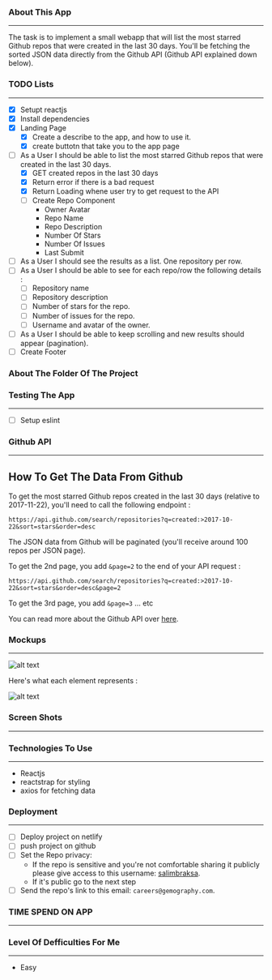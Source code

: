 ### About This App
-------
The task is to implement a small webapp that will list the most starred Github repos that were created in the last 30 days. 
You'll be fetching the sorted JSON data directly from the Github API (Github API explained down below).

### TODO Lists
-------

* [x] Setupt reactjs
* [x] Install dependencies
* [x] Landing Page
    * [x] Create a describe to the app, and how to use it.
    * [x] create buttotn that take you to the app page
* [ ] As a User I should be able to list the most starred Github repos that were created in the last 30 days.
    * [x] GET created repos in the last 30 days
    * [x] Return error if there is a bad request
    * [x] Return Loading whene user try to get request to the API
    * [ ] Create Repo Component
        * Owner Avatar
        * Repo Name
        * Repo Description
        * Number Of Stars
        * Number Of Issues
        * Last Submit
* [ ] As a User I should see the results as a list. One repository per row. 
* [ ] As a User I should be able to see for each repo/row the following details :
  * [ ] Repository name
  * [ ] Repository description 
  * [ ] Number of stars for the repo. 
  * [ ] Number of issues for the repo.
  * [ ] Username and avatar of the owner. 
* [ ] As a User I should be able to keep scrolling and new results should appear (pagination).
* [ ] Create Footer

### About The Folder Of The Project

### Testing The App
-------
* [ ] Setup eslint

### Github API
-------

## How To Get The Data From Github 
To get the most starred Github repos created in the last 30 days (relative to 2017-11-22), you'll need to call the following endpoint : 

`https://api.github.com/search/repositories?q=created:>2017-10-22&sort=stars&order=desc`

The JSON data from Github will be paginated (you'll receive around 100 repos per JSON page). 

To get the 2nd page, you add `&page=2` to the end of your API request : 

`https://api.github.com/search/repositories?q=created:>2017-10-22&sort=stars&order=desc&page=2`

To get the 3rd page, you add `&page=3` ... etc

You can read more about the Github API over [here](https://developer.github.com/v3/search/#search-repositories
).

### Mockups
-------
![alt text](https://raw.githubusercontent.com/hiddenfounders/frontend-coding-challenge/master/mockup.png)

Here's what each element represents :

![alt text](https://raw.githubusercontent.com/hiddenfounders/frontend-coding-challenge/master/row_explained.png)

### Screen Shots
-------

### Technologies To Use
-------
* Reactjs
* reactstrap for styling
* axios for fetching data

### Deployment
-------

* [ ] Deploy project on netlify
* [ ] push project on github
* [ ] Set the Repo privacy:
   * If the repo is sensitive and you're not comfortable sharing it publicly please give access to this username: [salimbraksa](https://github.com/salimbraksa).
   * If it's public go to the next step
* [ ] Send the repo's link to this email: `careers@gemography.com`.

### TIME SPEND ON APP
-----

### Level Of Defficulties For Me
-----
* Easy
